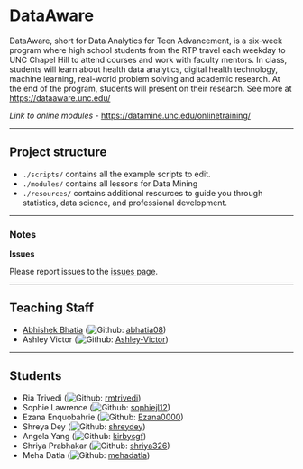 
# DataAware

DataAware, short for Data Analytics for Teen Advancement, is a six-week program where high school students from the RTP travel each weekday to UNC Chapel Hill to attend courses and work with faculty mentors. In class, students will learn about health data analytics, digital health technology, machine learning, real-world problem solving and academic research. At the end of the program, students will present on their research. See more at https://dataaware.unc.edu/

*Link to online modules* - https://datamine.unc.edu/onlinetraining/

---
## Project structure

  - `./scripts/` contains all the example scripts to edit.
  - `./modules/` contains all lessons for Data Mining
  - `./resources/` contains additional resources to guide you through statistics, data science, and professional development.
---

### Notes

**Issues**

Please report issues to the [issues page](https://github.com/abhatia08/dataaware/issues).

---
## Teaching Staff

- [Abhishek Bhatia](https://abhatia.me/) (![Github](http://i.imgur.com/9I6NRUm.png): [abhatia08](https://github.com/abhatia08))
- Ashley Victor (![Github](http://i.imgur.com/9I6NRUm.png): [Ashley-Victor](https://github.com/abhatia08))

---
## Students
- Ria Trivedi (![Github](http://i.imgur.com/9I6NRUm.png): [rmtrivedi](https://github.com/rmtrivedi))
- Sophie Lawrence (![Github](http://i.imgur.com/9I6NRUm.png): [sophiejl12](https://github.com/sophiejl12))
- Ezana Enquobahrie (![Github](http://i.imgur.com/9I6NRUm.png): [Ezana0000](https://github.com/Ezana0000))
- Shreya Dey (![Github](http://i.imgur.com/9I6NRUm.png): [shreydey](https://github.com/shreydey))
- Angela Yang (![Github](http://i.imgur.com/9I6NRUm.png): [kirbysgf](https://github.com/kirbysgf))
- Shriya Prabhakar (![Github](http://i.imgur.com/9I6NRUm.png): [shriya326](https://github.com/shriya326))
- Meha Datla (![Github](http://i.imgur.com/9I6NRUm.png): [mehadatla](https://github.com/mehadatla))


